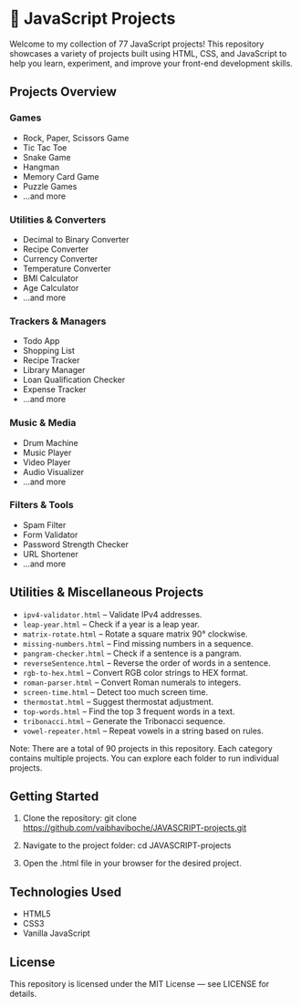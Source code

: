 # 🧠 JavaScript Projects

Welcome to my collection of 77 JavaScript projects! This repository showcases a variety of projects built using HTML, CSS, and JavaScript to help you learn, experiment, and improve your front-end development skills.

## Projects Overview

### Games
- Rock, Paper, Scissors Game
- Tic Tac Toe
- Snake Game
- Hangman
- Memory Card Game
- Puzzle Games
- …and more

### Utilities & Converters
- Decimal to Binary Converter
- Recipe Converter
- Currency Converter
- Temperature Converter
- BMI Calculator
- Age Calculator
- …and more

### Trackers & Managers
- Todo App
- Shopping List
- Recipe Tracker
- Library Manager
- Loan Qualification Checker
- Expense Tracker
- …and more

### Music & Media
- Drum Machine
- Music Player
- Video Player
- Audio Visualizer
- …and more

### Filters & Tools
- Spam Filter
- Form Validator
- Password Strength Checker
- URL Shortener
- …and more

## Utilities & Miscellaneous Projects

- `ipv4-validator.html` – Validate IPv4 addresses.
- `leap-year.html` – Check if a year is a leap year.
- `matrix-rotate.html` – Rotate a square matrix 90° clockwise.
- `missing-numbers.html` – Find missing numbers in a sequence.
- `pangram-checker.html` – Check if a sentence is a pangram.
- `reverseSentence.html` – Reverse the order of words in a sentence.
- `rgb-to-hex.html` – Convert RGB color strings to HEX format.
- `roman-parser.html` – Convert Roman numerals to integers.
- `screen-time.html` – Detect too much screen time.
- `thermostat.html` – Suggest thermostat adjustment.
- `top-words.html` – Find the top 3 frequent words in a text.
- `tribonacci.html` – Generate the Tribonacci sequence.
- `vowel-repeater.html` – Repeat vowels in a string based on rules.


Note: There are a total of 90 projects in this repository. Each category contains multiple projects. You can explore each folder to run individual projects.

## Getting Started

1. Clone the repository:
   git clone https://github.com/vaibhaviboche/JAVASCRIPT-projects.git

2. Navigate to the project folder:
   cd JAVASCRIPT-projects

3. Open the .html file in your browser for the desired project.

## Technologies Used
- HTML5
- CSS3
- Vanilla JavaScript

## License
This repository is licensed under the MIT License — see LICENSE for details.
